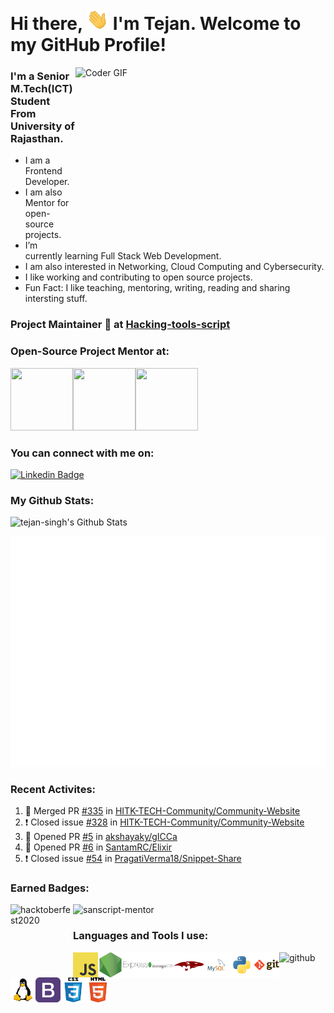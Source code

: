 # Hi there, <img src="https://github.com/ABSphreak/ABSphreak/blob/master/gifs/Hi.gif" width="35px"> I'm Tejan. Welcome to my GitHub Profile!

<img align="right" src="https://www.bypeople.com/wp-content/uploads/2019/03/people-at-work.gif" alt="Coder GIF" width="400px" height="290px">

### I'm a Senior M.Tech(ICT) Student From University of Rajasthan.

- I am a Frontend Developer.
- I am also Mentor for open-source projects.
- I’m currently learning Full Stack Web Development.
- I am also interested in Networking, Cloud Computing and Cybersecurity.
- I like working and contributing to open source projects.
- Fun Fact: I like teaching, mentoring, writing, reading and sharing intersting stuff.

### Project Maintainer 📜 at [Hacking-tools-script](https://github.com/sanscript-tech/hacking-tools-scripts)

### Open-Source Project Mentor at:

<a href="https://swoc.tech/"> <img src = "https://user-images.githubusercontent.com/50990883/104121780-e7766e00-5366-11eb-8aae-50a1349a2175.png" width="100" height="100" align = "left"> </a>
<a href="https://devscript.tech/woc/">
<img src = "https://user-images.githubusercontent.com/50990883/104121685-2e179880-5366-11eb-9746-c28e1599397e.png"  width="100" height="100" align = "left">
  </a>
 <a href="https://aos.sanscript.tech/"> 
<img src = "https://user-images.githubusercontent.com/50990883/104121829-58b62100-5367-11eb-8b7b-36a1fb2912b3.png"  width="100" height="100" >
  </a>

### You can connect with me on:

[![Linkedin Badge](https://img.shields.io/badge/-tejansingh-blue?style=flat-square&logo=Linkedin&logoColor=white&link=https://www.linkedin.com/in/tejansingh)](https://www.linkedin.com/in/tejansingh)

### My Github Stats:

<p align = "left"><img src="https://github-readme-stats.vercel.app/api?username=tejan-singh&show_icons=true" alt="tejan-singh's Github Stats"/>
</p>


![Metrics](https://github.com/tejan-singh/tejan-singh/blob/master/github-metrics.svg)

### Recent Activites:
<!--START_SECTION:activity-->
1. 🎉 Merged PR [#335](https://github.com/HITK-TECH-Community/Community-Website/pull/335) in [HITK-TECH-Community/Community-Website](https://github.com/HITK-TECH-Community/Community-Website)
2. ❗️ Closed issue [#328](https://github.com/HITK-TECH-Community/Community-Website/issues/328) in [HITK-TECH-Community/Community-Website](https://github.com/HITK-TECH-Community/Community-Website)
3. 💪 Opened PR [#5](https://github.com/akshayaky/gICCa/pull/5) in [akshayaky/gICCa](https://github.com/akshayaky/gICCa)
4. 💪 Opened PR [#6](https://github.com/SantamRC/Elixir/pull/6) in [SantamRC/Elixir](https://github.com/SantamRC/Elixir)
5. ❗️ Closed issue [#54](https://github.com/PragatiVerma18/Snippet-Share/issues/54) in [PragatiVerma18/Snippet-Share](https://github.com/PragatiVerma18/Snippet-Share)
<!--END_SECTION:activity-->

### Earned Badges:
<img src="https://user-images.githubusercontent.com/50990883/103812689-e3a3cc80-5084-11eb-929e-6b3e549c8e85.png" alt="hacktoberfest2020" img align="left" width="100" height="100">
<img src="https://user-images.githubusercontent.com/50990883/103812918-41381900-5085-11eb-8fd0-e040b46662b7.jpg" alt="sanscript-mentor" width="100" height="100">

### Languages and Tools I use:
<p>
<img src="https://raw.githubusercontent.com/github/explore/80688e429a7d4ef2fca1e82350fe8e3517d3494d/topics/javascript/javascript.png" alt="javascript" width="40" height="40" img align="left"/>
<img src="https://raw.githubusercontent.com/github/explore/80688e429a7d4ef2fca1e82350fe8e3517d3494d/topics/nodejs/nodejs.png" alt="nodejs" width="40" height="40" img align="left"/>
<img src="https://raw.githubusercontent.com/github/explore/80688e429a7d4ef2fca1e82350fe8e3517d3494d/topics/express/express.png" alt="express" width="40" height="40" img align="left"/>
<img src="https://raw.githubusercontent.com/github/explore/80688e429a7d4ef2fca1e82350fe8e3517d3494d/topics/mongodb/mongodb.png" alt="mongoDB" width="40" height="40" img align="left"/>
<img src="https://raw.githubusercontent.com/github/explore/80688e429a7d4ef2fca1e82350fe8e3517d3494d/topics/mongoose/mongoose.png" alt="mongoose" width="50" height="40" img align="left"/>  
<img src="https://raw.githubusercontent.com/github/explore/80688e429a7d4ef2fca1e82350fe8e3517d3494d/topics/mysql/mysql.png" alt="mysql" width="40" height="40" img align="left"/>  
<img src="https://raw.githubusercontent.com/github/explore/80688e429a7d4ef2fca1e82350fe8e3517d3494d/topics/python/python.png" alt="python" width="40" height="40" img align="left"/>
<img src="https://raw.githubusercontent.com/github/explore/80688e429a7d4ef2fca1e82350fe8e3517d3494d/topics/git/git.png" alt="git" width="40" height="40" img align="left"/>
<img src='https://cdn.jsdelivr.net/npm/simple-icons@3.0.1/icons/github.svg' alt='github' height='40' img align="left">
<img src="https://raw.githubusercontent.com/github/explore/80688e429a7d4ef2fca1e82350fe8e3517d3494d/topics/linux/linux.png" alt="linux" width="40" height="40" img align="left"/> 
<img src="https://raw.githubusercontent.com/github/explore/80688e429a7d4ef2fca1e82350fe8e3517d3494d/topics/bootstrap/bootstrap.png" alt="bootstrap" width="40" height="40" img align="left"/>
<img src="https://raw.githubusercontent.com/github/explore/80688e429a7d4ef2fca1e82350fe8e3517d3494d/topics/css/css.png" alt="css3" width="40" height="40" img align="left"/>
<img src="https://raw.githubusercontent.com/github/explore/80688e429a7d4ef2fca1e82350fe8e3517d3494d/topics/html/html.png" alt="html5" width="40" height="40" img align="left"/> 
</p>

